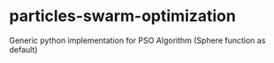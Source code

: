 # particles-swarm-optimization
Generic python implementation for PSO Algorithm (Sphere function as default)
